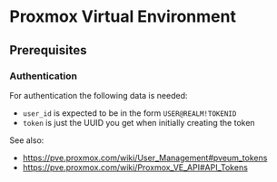 # Proxmox Virtual Environment

## Prerequisites

### Authentication

For authentication the following data is needed:

- `user_id` is expected to be in the form `USER@REALM!TOKENID`
- `token` is just the UUID you get when initially creating the token

See also:
* https://pve.proxmox.com/wiki/User_Management#pveum_tokens
* https://pve.proxmox.com/wiki/Proxmox_VE_API#API_Tokens
